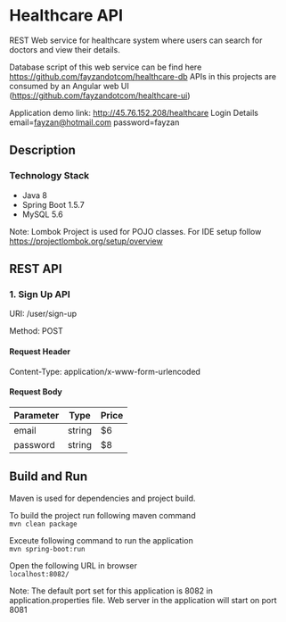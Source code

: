 # Healthcare API

REST Web service for healthcare system where users can search for doctors and view their details.

Database script of this web service can be find here https://github.com/fayzandotcom/healthcare-db 
APIs in this projects are consumed by an Angular web UI (https://github.com/fayzandotcom/healthcare-ui)

Application demo link: http://45.76.152.208/healthcare
Login Details 
email=fayzan@hotmail.com
password=fayzan

## Description

### Technology Stack
- Java 8
- Spring Boot 1.5.7
- MySQL 5.6

Note: Lombok Project is used for POJO classes. For IDE setup follow https://projectlombok.org/setup/overview

## REST API

### 1. Sign Up API
URI: /user/sign-up 

Method: POST
  
#### Request Header  
Content-Type: application/x-www-form-urlencoded  


#### Request Body  


| Parameter     | Type    | Price |
| -------------	|---------|-------|
| email  	| string  | $6    |
| password	| string  | $8    |
 
	
## Build and Run

Maven is used for dependencies and project build.

To build the project run following maven command   
`mvn clean package`  

Exceute following command to run the application  
`mvn spring-boot:run`  

Open the following URL in browser  
`localhost:8082/`  

Note: The default port set for this application is 8082 in application.properties file. Web server in the application will start on port 8081

